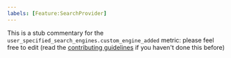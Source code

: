 ```yaml
---
labels: [Feature:SearchProvider]
---
```


This is a stub commentary for the `user_specified_search_engines.custom_engine_added` metric: please feel free to edit (read the
[contributing guidelines](https://github.com/mozilla/glean-annotations/blob/main/CONTRIBUTING.md)
if you haven't done this before)
